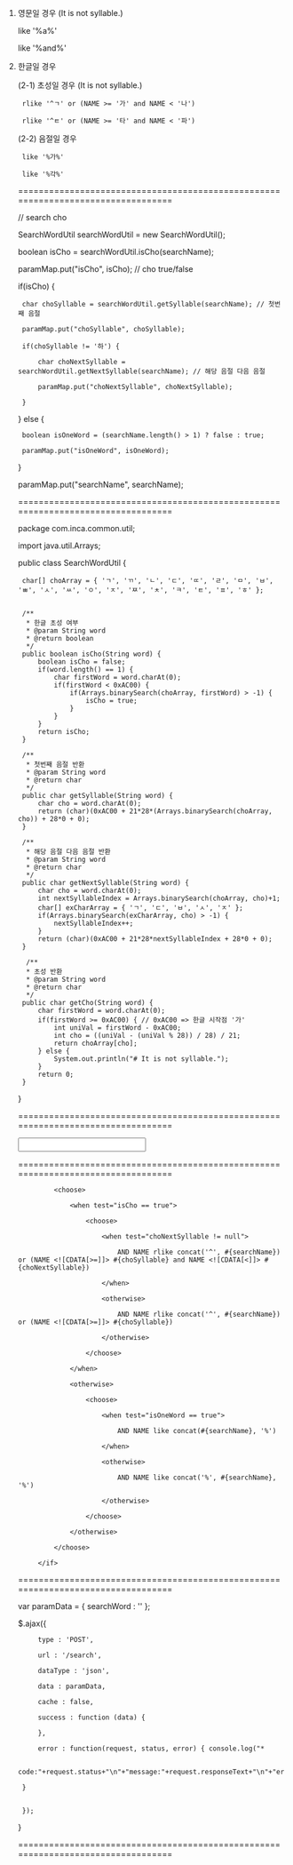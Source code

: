 

1. 영문일 경우 (It is not syllable.)

	like '%a%'
	
	like '%and%'
	

2. 한글일 경우 

	(2-1) 초성일 경우 (It is not syllable.)
	
		rlike '^ㄱ' or (NAME >= '가' and NAME < '나')
		
		rlike '^ㅌ' or (NAME >= '타' and NAME < '파')
		
		

	(2-2) 음절일 경우 
	
		like '%가%'
		
		like '%각%'
		

	=================================================================================
	
	
	// search cho
	
	SearchWordUtil searchWordUtil = new SearchWordUtil();
	
	boolean isCho = searchWordUtil.isCho(searchName);
	
	paramMap.put("isCho", isCho); // cho true/false
	
	if(isCho) {
	
		char choSyllable = searchWordUtil.getSyllable(searchName); // 첫번째 음절
		
		paramMap.put("choSyllable", choSyllable);
		
		if(choSyllable != '하') {
		
			char choNextSyllable = searchWordUtil.getNextSyllable(searchName); // 해당 음절 다음 음절
			
			paramMap.put("choNextSyllable", choNextSyllable);
			
		}
		
	} else {
	
		boolean isOneWord = (searchName.length() > 1) ? false : true;
		
		paramMap.put("isOneWord", isOneWord);
		
	}
	
	paramMap.put("searchName", searchName);
	
	
	=================================================================================
	
	
	package com.inca.common.util;
	

	import java.util.Arrays;


	public class SearchWordUtil {
	
		char[] choArray = { 'ㄱ', 'ㄲ', 'ㄴ', 'ㄷ', 'ㄸ', 'ㄹ', 'ㅁ', 'ㅂ', 'ㅃ', 'ㅅ', 'ㅆ', 'ㅇ', 'ㅈ', 'ㅉ', 'ㅊ', 'ㅋ', 'ㅌ', 'ㅍ', 'ㅎ' };
		
		
		/**
		 * 한글 초성 여부
		 * @param String word
		 * @return boolean
		 */
		public boolean isCho(String word) {
			boolean isCho = false;
			if(word.length() == 1) {
				char firstWord = word.charAt(0);
				if(firstWord < 0xAC00) {
					if(Arrays.binarySearch(choArray, firstWord) > -1) {
						isCho = true;
					}
				}
			}
			return isCho;
		}
		
		/**
		 * 첫번째 음절 반환
		 * @param String word
		 * @return char
		 */
		public char getSyllable(String word) {
			char cho = word.charAt(0);
			return (char)(0xAC00 + 21*28*(Arrays.binarySearch(choArray, cho)) + 28*0 + 0);
		}
		
		/**
		 * 해당 음절 다음 음절 반환
		 * @param String word
		 * @return char
		 */
		public char getNextSyllable(String word) {
			char cho = word.charAt(0);
			int nextSyllableIndex = Arrays.binarySearch(choArray, cho)+1;
			char[] exCharArray = { 'ㄱ', 'ㄷ', 'ㅂ', 'ㅅ', 'ㅈ' };
			if(Arrays.binarySearch(exCharArray, cho) > -1) {
				nextSyllableIndex++;
			}
			return (char)(0xAC00 + 21*28*nextSyllableIndex + 28*0 + 0);
		}
	
		 /**
		 * 초성 반환
		 * @param String word
		 * @return char
		 */
		public char getCho(String word) {
			char firstWord = word.charAt(0);
			if(firstWord >= 0xAC00) { // 0xAC00 => 한글 시작점 '가'
				int uniVal = firstWord - 0xAC00;
				int cho = ((uniVal - (uniVal % 28)) / 28) / 21;
				return choArray[cho];
			} else {
				System.out.println("# It is not syllable.");
			}
			return 0;
		}

	}

	=================================================================================
	

	<input type="text" id="searchName" name="searchName" value="" class="form-control" style="width:230px;height:25px;padding:5px;" onkeyup="getGameInfoList()" />
	

	=================================================================================
	
	
	<if test="(searchName != null) and (searchName != '')">
	
				<choose>
				
					<when test="isCho == true">
					
						<choose>
						
							<when test="choNextSyllable != null">
							
								AND NAME rlike concat('^', #{searchName}) or (NAME <![CDATA[>=]]> #{choSyllable} and NAME <![CDATA[<]]> #{choNextSyllable})
								
							</when>
							
							<otherwise>
							
								AND NAME rlike concat('^', #{searchName}) or (NAME <![CDATA[>=]]> #{choSyllable})
								
							</otherwise>
							
						</choose>
						
					</when>
					
					<otherwise>
					
						<choose>
						
							<when test="isOneWord == true">
							
								AND NAME like concat(#{searchName}, '%')
								
							</when>
							
							<otherwise>
							
								AND NAME like concat('%', #{searchName}, '%')
								
							</otherwise>
							
						</choose>
						
					</otherwise>
					
				</choose>
				
			</if>
	
	
	=================================================================================
	
	
	var paramData = { searchWord : '' };
	
	$.ajax({
	
	        type : 'POST',
		
	        url : '/search',
		
	        dataType : 'json',
		
	        data : paramData,
		
	        cache : false,
		
	        success : function (data) {
		
	        },
		
	        error : function(request, status, error) { console.log("* 
		
		code:"+request.status+"\n"+"message:"+request.responseText+"\n"+"error:"+error); 
		
		}
		
		
	    });
	    
	}
	
	
	=================================================================================
	
	
	
	
	
	
	
	
	
	
	
	
	
	
